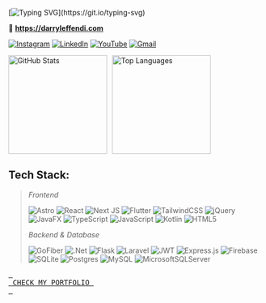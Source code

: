 [![Typing SVG](https://readme-typing-svg.demolab.com?font=Fira+Code&size=24&duration=3000&pause=1500&color=F7EEEC&width=435&lines=Hello!+%F0%9F%91%8B+My+name+is+Darryl.)](https://git.io/typing-svg)

🔗 **https://darryleffendi.com**

[![Instagram](https://img.shields.io/badge/Instagram-%23E4405F.svg?logo=Instagram&logoColor=white)](https://instagram.com/darryl_ce) 
[![LinkedIn](https://img.shields.io/badge/LinkedIn-%230077B5.svg?logo=linkedin&logoColor=white)](https://linkedin.com/in/darryl-effendi) 
[![YouTube](https://img.shields.io/badge/YouTube-%23FF0000.svg?logo=YouTube&logoColor=white)](https://youtube.com/@darryleffendi) 
[![Gmail](https://img.shields.io/badge/Gmail-%23EE8800.svg?logo=Gmail&logoColor=white)](mailto:darryleffendi@gmail.com) 

<div style="display: flex; align-items: center;">
    <img src="https://github-readme-stats.vercel.app/api?username=darryleffendi&theme=monokai&hide_border=true&include_all_commits=false&count_private=false" alt="GitHub Stats" style="height: 195px; margin-right: 10px;">
    <img src="https://github-readme-stats.vercel.app/api/top-langs/?username=darryleffendi&theme=monokai&hide_border=true&include_all_commits=false&count_private=false&layout=compact" alt="Top Languages" style="height: 195px;">
</div>

## Tech Stack:

> *Frontend*
> 
> ![Astro](https://img.shields.io/badge/astro-%232C2052.svg?style=for-the-badge&logo=astro&logoColor=white)
> ![React](https://img.shields.io/badge/react-%2320232a.svg?style=for-the-badge&logo=react&logoColor=%2361DAFB)
> ![Next JS](https://img.shields.io/badge/Next-black?style=for-the-badge&logo=next.js&logoColor=white)
> ![Flutter](https://img.shields.io/badge/Flutter-%2302569B.svg?style=for-the-badge&logo=Flutter&logoColor=white)
> ![TailwindCSS](https://img.shields.io/badge/tailwindcss-%2338B2AC.svg?style=for-the-badge&logo=tailwind-css&logoColor=white)
> ![jQuery](https://img.shields.io/badge/jquery-%230769AD.svg?style=for-the-badge&logo=jquery&logoColor=white)
> ![JavaFX](https://img.shields.io/badge/javafx-%23FF0000.svg?style=for-the-badge&logo=javafx&logoColor=white)
> ![TypeScript](https://img.shields.io/badge/typescript-%23007ACC.svg?style=for-the-badge&logo=typescript&logoColor=white)
> ![JavaScript](https://img.shields.io/badge/javascript-%23323330.svg?style=for-the-badge&logo=javascript&logoColor=%23F7DF1E)
> ![Kotlin](https://img.shields.io/badge/kotlin-%237F52FF.svg?style=for-the-badge&logo=kotlin&logoColor=white)
> ![HTML5](https://img.shields.io/badge/html5-%23E34F26.svg?style=for-the-badge&logo=html5&logoColor=white)
> 
> *Backend & Database*
>
> ![GoFiber](https://img.shields.io/badge/gofiber-%2300ADD8.svg?style=for-the-badge&logo=go&logoColor=white)
> ![.Net](https://img.shields.io/badge/.NET-5C2D91?style=for-the-badge&logo=.net&logoColor=white)
> ![Flask](https://img.shields.io/badge/flask-%23000.svg?style=for-the-badge&logo=flask&logoColor=white)
> ![Laravel](https://img.shields.io/badge/laravel-%23FF2D20.svg?style=for-the-badge&logo=laravel&logoColor=white)
> ![JWT](https://img.shields.io/badge/JWT-black?style=for-the-badge&logo=JSON%20web%20tokens)
> ![Express.js](https://img.shields.io/badge/express.js-%23404d59.svg?style=for-the-badge&logo=express&logoColor=%2361DAFB)
> ![Firebase](https://img.shields.io/badge/firebase-a08021?style=for-the-badge&logo=firebase&logoColor=ffcd34)
> ![SQLite](https://img.shields.io/badge/sqlite-%2307405e.svg?style=for-the-badge&logo=sqlite&logoColor=white)
> ![Postgres](https://img.shields.io/badge/postgres-%23316192.svg?style=for-the-badge&logo=postgresql&logoColor=white)
> ![MySQL](https://img.shields.io/badge/mysql-4479A1.svg?style=for-the-badge&logo=mysql&logoColor=white)
> ![MicrosoftSQLServer](https://img.shields.io/badge/Microsoft%20SQL%20Server-CC2927?style=for-the-badge&logo=microsoft%20sql%20server&logoColor=white)

[<kbd> <br> CHECK MY PORTFOLIO <br> </kbd>][Link]

[Link]: https://darryleffendi.com
